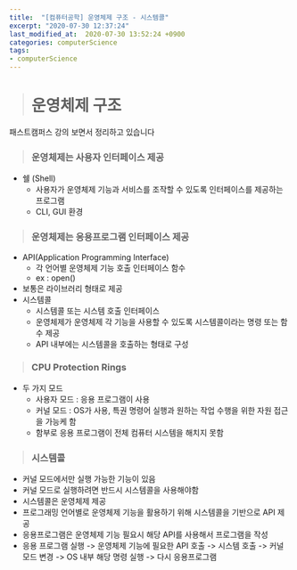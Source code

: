 ```yaml
---
title:  "[컴퓨터공학] 운영체제 구조 - 시스템콜"
excerpt: "2020-07-30 12:37:24"
last_modified_at:  2020-07-30 13:52:24 +0900
categories: computerScience
tags:
- computerScience
---
```


># 운영체제 구조  

패스트캠퍼스 강의 보면서 정리하고 있습니다  

>### 운영체제는 사용자 인터페이스 제공  

- 쉘 (Shell)
  - 사용자가 운영체제 기능과 서비스를 조작할 수 있도록 인터페이스를 제공하는 프로그램  
  - CLI, GUI 환경  


>### 운영체제는 응용프로그램 인터페이스 제공  

- API(Application Programming Interface)  
  - 각 언어별 운영체제 기능 호출 인터페이스 함수  
  - ex : open()
- 보통은 라이브러리 형태로 제공  
- 시스템콜  
  - 시스템콜 또는 시스템 호출 인터페이스  
  - 운영체제가 운영체제 각 기능을 사용할 수 있도록 시스템콜이라는 명령 또는 함수 제공  
  - API 내부에는 시스템콜을 호출하는 형태로 구성  


>### CPU Protection Rings  

- 두 가지 모드  
  - 사용자 모드 : 응용 프로그램이 사용  
  - 커널 모드 : OS가 사용, 특권 명령어 실행과 원하는 작업 수행을 위한 자원 접근을 가능케 함  
  - 함부로 응용 프로그램이 전체 컴퓨터 시스템을 해치지 못함  


>### 시스템콜  

- 커널 모드에서만 실행 가능한 기능이 있음  
- 커널 모드로 실행하려면 반드시 시스템콜을 사용해야함  
- 시스템콜은 운영체제 제공  
- 프로그래밍 언어별로 운영체제 기능을 활용하기 위해 시스템콜을 기반으로 API 제공  
- 응용프로그램은 운영체제 기능 필요시 해당 API를 사용해서 프로그램을 작성  
- 응용 프로그램 실행 -> 운영체제 기능에 필요한 API 호출 -> 시스템 호출 -> 커널모드 변경 -> OS 내부 해당 명령 실행 -> 다시 응용프로그램  
